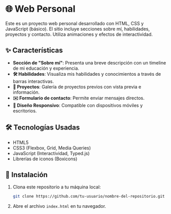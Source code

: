 # 🌐 Web Personal

Este es un proyecto web personal desarrollado con HTML, CSS y JavaScript (básico). El sitio incluye secciones sobre mí, habilidades, proyectos y contacto. Utiliza animaciones y efectos de interactividad.

## ✨ Características

- **Sección de "Sobre mí"**: Presenta una breve descripción con un timeline de mi educación y experiencia.
- **🛠 Habilidades**: Visualiza mis habilidades y conocimientos a través de barras interactivas.
- **📂 Proyectos**: Galería de proyectos previos con vista previa e información.
- **✉️ Formulario de contacto**: Permite enviar mensajes directos.
- **📱 Diseño Responsivo**: Compatible con dispositivos móviles y escritorios.

## 🛠 Tecnologías Usadas

- HTML5
- CSS3 (Flexbox, Grid, Media Queries)
- JavaScript (Interactividad, Typed.js)
- Librerías de iconos (Boxicons)

## 🚀 Instalación

1. Clona este repositorio a tu máquina local:
   ```bash
   git clone https://github.com/tu-usuario/nombre-del-repositorio.git

2. Abre el archivo `index.html` en tu navegador.

